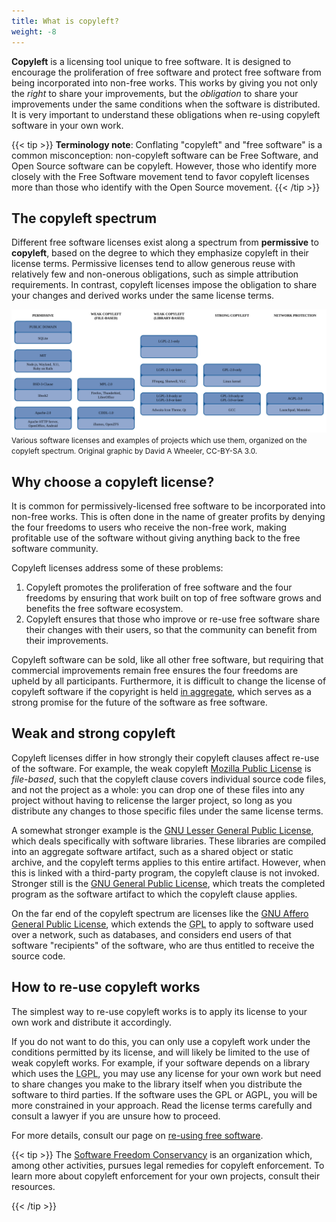 ```yaml
---
title: What is copyleft?
weight: -8
---
```


**Copyleft** is a licensing tool unique to free software. It is designed to
encourage the proliferation of free software and protect free software from
being incorporated into non-free works. This works by giving you not only the
*right* to share your improvements, but the *obligation* to share your
improvements under the same conditions when the software is distributed. It is
very important to understand these obligations when re-using copyleft software
in your own work.

{{< tip >}}
**Terminology note**:
Conflating "copyleft" and "free software" is a common misconception:
non-copyleft software can be Free Software, and Open Source software can be
copyleft. However, those who identify more closely with the Free Software
movement tend to favor copyleft licenses more than those who identify with the
Open Source movement.
{{< /tip >}}

## The copyleft spectrum

Different free software licenses exist along a spectrum from **permissive** to
**copyleft**, based on the degree to which they emphasize copyleft in their
license terms. Permissive licenses tend to allow generous reuse with relatively
few and non-onerous obligations, such as simple attribution requirements. In
contrast, copyleft licenses impose the obligation to share your changes and
derived works under the same license terms.

<img src="/images/licensing-spectrum.svg" alt="various projects and licenses organized along a spectrum" />
<small>
  Various software licenses and examples of projects which use them, organized
  on the copyleft spectrum. Original graphic by David A Wheeler, CC-BY-SA 3.0.
</small>

## Why choose a copyleft license?

It is common for permissively-licensed free software to be incorporated into
non-free works. This is often done in the name of greater profits by denying the
four freedoms to users who receive the non-free work, making profitable use
of the software without giving anything back to the free software community.

Copyleft licenses address some of these problems:

1. Copyleft promotes the proliferation of free software and the four freedoms by
   ensuring that work built on top of free software grows and benefits the free
   software ecosystem.
2. Copyleft ensures that those who improve or re-use free software share their
   changes with their users, so that the community can benefit from their
   improvements.

Copyleft software can be sold, like all other free software, but requiring that
commercial improvements remain free ensures the four freedoms are upheld by all
participants. Furthermore, it is difficult to change the license of copyleft
software if the copyright is held [in&nbsp;aggregate][0], which serves as a
strong promise for the future of the software as free software.

[0]: /learn/participate/copyright-ownership/

## Weak and strong copyleft

Copyleft licenses differ in how strongly their copyleft clauses affect re-use of
the software. For example, the weak copyleft [Mozilla Public License][MPL] is
*file-based*, such that the copyleft clause covers individual source code files,
and not the project as a whole: you can drop one of these files into any project
without having to relicense the larger project, so long as you distribute any
changes to those specific files under the same license terms.

[MPL]: https://www.mozilla.org/en-US/MPL/2.0/

A somewhat stronger example is the [GNU Lesser General Public License][LGPL],
which deals specifically with software libraries. These libraries are compiled
into an aggregate software artifact, such as a shared object or static archive,
and the copyleft terms applies to this entire artifact. However, when this is
linked with a third-party program, the copyleft clause is not invoked. Stronger
still is the [GNU General Public License][GPL], which treats the completed
program as the software artifact to which the copyleft clause applies.

[LGPL]: https://www.gnu.org/licenses/lgpl-3.0.en.html
[GPL]: https://www.gnu.org/licenses/gpl-3.0.html

On the far end of the copyleft spectrum are licenses like the [GNU Affero
General Public License][AGPL], which extends the <abbr title="GNU General Public
License">GPL</abbr> to apply to software used over a network, such as databases,
and considers end users of that software "recipients" of the software, who are
thus entitled to receive the source code.

[AGPL]: https://www.gnu.org/licenses/agpl-3.0.html

## How to re-use copyleft works

The simplest way to re-use copyleft works is to apply its license to your own
work and distribute it accordingly.

If you do not want to do this, you can only use a copyleft work under the
conditions permitted by its license, and will likely be limited to the use of
weak copyleft works. For example, if your software depends on a library which
uses the <abbr title="GNU Lesser General Public License">LGPL</abbr>, you may
use any license for your own work but need to share changes you make to the
library itself when you distribute the software to third parties. If the
software uses the GPL or AGPL, you will be more
constrained in your approach. Read the license terms carefully and consult a
lawyer if you are unsure how to proceed.

For more details, consult our page on [re-using free software](/learn/participate/derived-works/).

{{< tip >}}
The [Software Freedom Conservancy][sfc] is an organization which, among other
activities, pursues legal remedies for copyleft enforcement. To learn more about
copyleft enforcement for your own projects, consult their resources.

[sfc]: https://sfconservancy.org/
{{< /tip >}}
